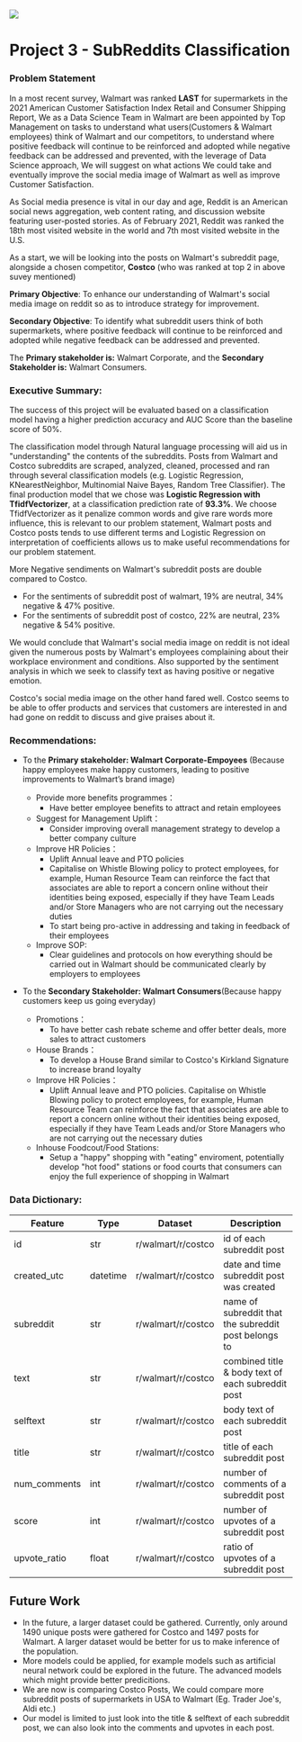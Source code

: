 # ![](https://ga-dash.s3.amazonaws.com/production/assets/logo-9f88ae6c9c3871690e33280fcf557f33.png)

# Project 3 - SubReddits Classification

### Problem Statement

In a most recent survey, Walmart was ranked **LAST** for supermarkets in the 2021 American Customer Satisfaction Index Retail and Consumer Shipping Report, We as a Data Science Team in Walmart are been appointed by Top Management on tasks to understand what users(Customers & Walmart employees) think of Walmart and our competitors, to understand where positive feedback will continue to be reinforced and adopted while negative feedback can be addressed and prevented, with the leverage of Data Science approach, We will suggest on what actions We could take and eventually improve the social media image of Walmart as well as improve Customer Satisfaction.

As Social media presence is vital in our day and age, Reddit is an American social news aggregation, web content rating, and discussion website featuring user-posted stories. As of February 2021, Reddit was ranked the 18th most visited website in the world and 7th most visited website in the U.S.

As a start, we will be looking into the posts on Walmart's subreddit page, alongside a chosen competitor, **Costco** (who was ranked at top 2 in above suvey mentioned)

**Primary Objective**: 
To enhance our understanding of Walmart's social media image on reddit so as to introduce strategy for improvement.

**Secondary Objective**: 
To identify what subreddit users think of both supermarkets, where positive feedback will continue to be reinforced and adopted while negative feedback can be addressed and prevented.

The __Primary stakeholder is:__ Walmart Corporate, and the __Secondary Stakeholder is:__ Walmart Consumers.

### Executive Summary:

The success of this project will be evaluated based on a classification model having a higher prediction accuracy and AUC Score than the baseline score of 50%.

The classification model through Natural language processing will aid us in "understanding" the contents of the subreddits.
Posts from Walmart and Costco subreddits are scraped, analyzed, cleaned, processed and ran through several classification models (e.g. Logistic Regression, KNearestNeighbor, Multinomial Naive Bayes, Random Tree Classifier).
The final production model that we chose was __Logistic Regression with TfidfVectorizer__, at a classification prediction rate of __93.3%__.
We choose TfidfVectorizer as it penalize common words and give rare words more influence, this is relevant to our problem statement, Walmart posts and Costco posts tends to use different terms and Logistic Regression on interpretation of coefficients allows us to make useful recommendations for our problem statement.

More Negative sendiments on Walmart's subreddit posts are double compared to Costco.
- For the sentiments of subreddit post of walmart, 19% are neutral, 34% negative & 47% positive.
- For the sentiments of subreddit post of costco, 22% are neutral, 23% negative & 54% positive.

We would conclude that Walmart's social media image on reddit is not ideal given the numerous posts by Walmart's employees complaining about their workplace environment and conditions. Also supported by the sentiment analysis in which we seek to classify text as having positive or negative emotion.

Costco's social media image on the other hand fared well. Costco seems to be able to offer products and services that customers are interested in and had gone on reddit to discuss and give praises about it.

### Recommendations:

* To the __Primary stakeholder: Walmart Corporate-Empoyees__ (Because happy employees make happy customers, leading to positive improvements to Walmart’s brand image)

    - Provide more benefits programmes：
        - Have better employee benefits to attract and retain employees
    - Suggest for Management Uplift：
        - Consider improving overall management strategy to develop a better company culture
    - Improve HR Policies：
        - Uplift Annual leave and PTO policies
        - Capitalise on Whistle Blowing policy to protect employees, for example, Human Resource Team can reinforce the fact that associates are able to report a concern online without their identities being exposed, especially if they have Team Leads and/or Store Managers who are not carrying out the necessary duties
        - To start being pro-active in addressing and taking in feedback of their employees
    - Improve SOP: 
        - Clear guidelines and protocols on how everything should be carried out in Walmart should be communicated clearly by employers to employees

* To the __Secondary Stakeholder: Walmart Consumers__(Because happy customers keep us going everyday)

    - Promotions：
        - To have better cash rebate scheme and offer better deals, more sales to attract customers
    - House Brands：
        - To develop a House Brand similar to Costco's Kirkland Signature to increase brand loyalty
    - Improve HR Policies：
        - Uplift Annual leave and PTO policies. Capitalise on Whistle Blowing policy to protect employees, for example, Human Resource Team can reinforce the fact that associates are able to report a concern online without their identities being exposed, especially if they have Team Leads and/or Store Managers who are not carrying out the necessary duties
    - Inhouse Foodcout/Food Stations: 
        - Setup a "happy" shopping with "eating" enviroment, potentially develop "hot food" stations or food courts that consumers can enjoy the full experience of shopping in Walmart

### Data Dictionary:
|Feature|Type|Dataset|Description|
|---|---|---|---|
|id           |str      |r/walmart/r/costco|id of each subreddit post
|created_utc  |datetime |r/walmart/r/costco|date and time subreddit post was created
|subreddit    |str      |r/walmart/r/costco|name of subreddit that the subreddit post belongs to
|text         |str      |r/walmart/r/costco|combined title & body text of each subreddit post
|selftext     |str      |r/walmart/r/costco|body text of each subreddit post
|title        |str      |r/walmart/r/costco|title of each subreddit post
|num_comments |int      |r/walmart/r/costco|number of comments of a subreddit post
|score        |int      |r/walmart/r/costco|number of upvotes of a subreddit post
|upvote_ratio |float    |r/walmart/r/costco|ratio of upvotes of a subreddit post
    
## Future Work

- In the future, a larger dataset could be gathered. Currently, only around 1490 unique posts were gathered for Costco and 1497 posts for Walmart. A larger dataset would be better for us to make inference of the population. 
- More models could be applied, for example models such as artificial neural network could be explored in the future. The advanced models which might provide better predicitions. 
- We are now is comparing Costco Posts, We could compare more subreddit posts of supermarkets in USA to Walmart (Eg. Trader Joe's, Aldi etc.) 
- Our model is limited to just look into the title & selftext of each subreddit post, we can also look into the comments and upvotes in each post.
